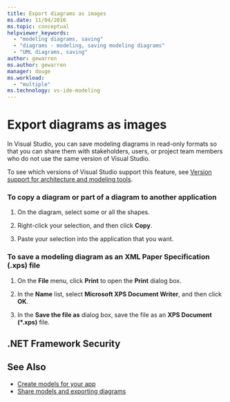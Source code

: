 ```yaml
---
title: Export diagrams as images
ms.date: 11/04/2016
ms.topic: conceptual
helpviewer_keywords:
  - "modeling diagrams, saving"
  - "diagrams - modeling, saving modeling diagrams"
  - "UML diagrams, saving"
author: gewarren
ms.author: gewarren
manager: douge
ms.workload:
  - "multiple"
ms.technology: vs-ide-modeling
---
```

# Export diagrams as images
In Visual Studio, you can save modeling diagrams in read-only formats so that you can share them with stakeholders, users, or project team members who do not use the same version of Visual Studio.

 To see which versions of Visual Studio support this feature, see [Version support for architecture and modeling tools](../modeling/what-s-new-for-design-in-visual-studio.md#VersionSupport).

### To copy a diagram or part of a diagram to another application

1.  On the diagram, select some or all the shapes.

2.  Right-click your selection, and then click **Copy**.

3.  Paste your selection into the application that you want.

### To save a modeling diagram as an XML Paper Specification (.xps) file

1.  On the **File** menu, click **Print** to open the **Print** dialog box.

2.  In the **Name** list, select **Microsoft XPS Document Writer**, and then click **OK**.

3.  In the **Save the file as** dialog box, save the file as an **XPS Document (\*.xps)** file.

## .NET Framework Security

## See Also

- [Create models for your app](../modeling/create-models-for-your-app.md)
- [Share models and exporting diagrams](../modeling/share-models-and-exporting-diagrams.md)